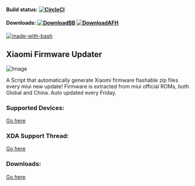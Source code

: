 #### Build status: [![CircleCI](https://circleci.com/gh/xiaomi-firmware-updater/mi-firmware-updater/tree/weekly.svg?style=svg)](https://circleci.com/gh/xiaomi-firmware-updater/mi-firmware-updater/tree/weekly)

#### Downloads: [![DownloadBB](https://img.shields.io/badge/Download-Basketbuild-blue.svg)](https://basketbuild.com/devs/yshalsager/Xiaomi-Firmware/Developer) [![DownloadAFH](https://img.shields.io/badge/Download-AndroidFileHost-brightgreen.svg)](https://www.androidfilehost.com/?w=files&flid=241903)

[![made-with-bash](https://img.shields.io/badge/Made%20with-Bash-1f425f.svg)](https://www.gnu.org/software/bash/)

## Xiaomi Firmware Updater
![Image](https://github.com/xiaomi-firmware-updater/downloads/raw/master/xiaomi.png)

A Script that automatically generate Xiaomi firmware flashable zip files every miui new update!
Firmware is extracted from miui official ROMs, both Global and China. Auto updated every Friday.

### Supported Devices:
[Go here](https://github.com/xiaomi-firmware-updater/mi-firmware-updater/blob/weekly/supported.md)

### XDA Support Thread:
[Go here](https://forum.xda-developers.com/android/software-hacking/devices-xiaomi-firmware-updater-t3741446)

### Downloads:
[Go here](https://xiaomi-firmware-updater.github.io/downloads/)
